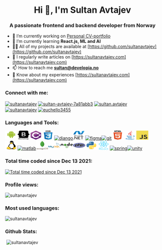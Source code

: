 <h1 align="center">Hi 👋, I'm Sultan Avtajev</h1>
<h3 align="center">A passionate frontend and backend developer from Norway</h3>



- 🔭 I’m currently working on [Personal CV-portfolio](https://github.com/sultanavtajev/CV-prosjekt.git)
- 🌱 I’m currently learning **React.js, ML and AI**
- 👨‍💻 All of my projects are available at [https://github.com/sultanavtajev](https://github.com/sultanavtajev)
- 📝 I regularly write articles on [https://sultanavtajev.com](https://sultanavtajev.com)
- 📫 How to reach me **sultan@developia.no**
- 📄 Know about my experiences [https://sultanavtajev.com](https://sultanavtajev.com)

<h3 align="left">Connect with me:</h3>
<p align="left">
<a href="https://twitter.com/sultanavtajev" target="blank"><img align="center" src="https://raw.githubusercontent.com/rahuldkjain/github-profile-readme-generator/master/src/images/icons/Social/twitter.svg" alt="sultanavtajev" height="30" width="40" /></a>
<a href="https://linkedin.com/in/sultan-avtajev-7a81abb3" target="blank"><img align="center" src="https://raw.githubusercontent.com/rahuldkjain/github-profile-readme-generator/master/src/images/icons/Social/linked-in-alt.svg" alt="sultan-avtajev-7a81abb3" height="30" width="40" /></a>
<a href="https://fb.com/sultan.avtajev" target="blank"><img align="center" src="https://raw.githubusercontent.com/rahuldkjain/github-profile-readme-generator/master/src/images/icons/Social/facebook.svg" alt="sultan.avtajev" height="30" width="40" /></a>
<a href="https://instagram.com/sultanavtajev" target="blank"><img align="center" src="https://raw.githubusercontent.com/rahuldkjain/github-profile-readme-generator/master/src/images/icons/Social/instagram.svg" alt="sultanavtajev" height="30" width="40" /></a>
<a href="https://www.youtube.com/c/euchello3455" target="blank"><img align="center" src="https://raw.githubusercontent.com/rahuldkjain/github-profile-readme-generator/master/src/images/icons/Social/youtube.svg" alt="euchello3455" height="30" width="40" /></a>
</p>

<h3 align="left">Languages and Tools:</h3>
<p align="left"><a href="https://developer.android.com" target="_blank" rel="noreferrer"><img src="https://raw.githubusercontent.com/devicons/devicon/master/icons/android/android-original-wordmark.svg" alt="android" width="40" height="30/</a><a href="https://getbootstrap.com" target="_blank" rel="noreferrer"><img src="https://raw.githubusercontent.com/devicons/devicon/master/icons/bootstrap/bootstrap-plain-wordmark.svg" alt="bootstrap" width="40" height="30"/></a><a href="https://www.w3schools.com/cs/" target="_blank" rel="noreferrer"><img src="https://raw.githubusercontent.com/devicons/devicon/master/icons/csharp/csharp-original.svg" alt="csharp" width="40" height="30"/></a><a href="https://www.w3schools.com/css/" target="_blank" rel="noreferrer"><img src="https://raw.githubusercontent.com/devicons/devicon/master/icons/css3/css3-original-wordmark.svg" alt="css3" width="40" height="30"/></a><a href="https://www.djangoproject.com/" target="_blank" rel="noreferrer"><img src="https://cdn.worldvectorlogo.com/logos/django.svg" alt="django" width="30" height="30"/></a><a href="https://dotnet.microsoft.com/" target="_blank" rel="noreferrer"><img src="https://raw.githubusercontent.com/devicons/devicon/master/icons/dot-net/dot-net-original-wordmark.svg" alt="dotnet" width="40" height="30"/></a><a href="https://www.figma.com/" target="_blank" rel="noreferrer"><img src="https://www.vectorlogo.zone/logos/figma/figma-icon.svg" alt="figma" width="40" height="40"/></a><a href="https://git-scm.com/" target="_blank" rel="noreferrer"><img src="https://www.vectorlogo.zone/logos/git-scm/git-scm-icon.svg" alt="git" width="40" height="30"/></a><a href="https://www.w3.org/html/" target="_blank" rel="noreferrer"><img src="https://raw.githubusercontent.com/devicons/devicon/master/icons/html5/html5-original-wordmark.svg" alt="html5" width="40" height="30"/></a><a href="https://www.java.com" target="_blank" rel="noreferrer"><img src="https://raw.githubusercontent.com/devicons/devicon/master/icons/java/java-original.svg" alt="java" width="40" height="30"/></a><a href="https://developer.mozilla.org/en-US/docs/Web/JavaScript" target="_blank" rel="noreferrer"><img src="https://raw.githubusercontent.com/devicons/devicon/master/icons/javascript/javascript-original.svg" alt="javascript" width="40" height="30"/></a><a href="https://www.linux.org/" target="_blank" rel="noreferrer"><img src="https://raw.githubusercontent.com/devicons/devicon/master/icons/linux/linux-original.svg" alt="linux" width="40" height="30"/></a><a href="https://www.mathworks.com/" target="_blank" rel="noreferrer"><img src="https://upload.wikimedia.org/wikipedia/commons/2/21/Matlab_Logo.png" alt="matlab" width="40" height="30"/></a><a href="https://www.mongodb.com/" target="_blank" rel="noreferrer"><img src="https://raw.githubusercontent.com/devicons/devicon/master/icons/mongodb/mongodb-original-wordmark.svg" alt="mongodb" width="40" height="30"/></a><a href="https://www.mysql.com/" target="_blank" rel="noreferrer"><img src="https://raw.githubusercontent.com/devicons/devicon/master/icons/mysql/mysql-original-wordmark.svg" alt="mysql" width="40" height="30"/></a><a href="https://nodejs.org" target="_blank" rel="noreferrer"><img src="https://raw.githubusercontent.com/devicons/devicon/master/icons/nodejs/nodejs-original-wordmark.svg" alt="nodejs" width="40" height="30"/></a><a href="https://www.php.net" target="_blank" rel="noreferrer"><img src="https://raw.githubusercontent.com/devicons/devicon/master/icons/php/php-original.svg" alt="php" width="40" height="30"/></a><a href="https://www.python.org" target="_blank" rel="noreferrer"><img src="https://raw.githubusercontent.com/devicons/devicon/master/icons/python/python-original.svg" alt="python" width="40" height="30"/></a><a href="https://reactjs.org/" target="_blank" rel="noreferrer"><img src="https://raw.githubusercontent.com/devicons/devicon/master/icons/react/react-original-wordmark.svg" alt="react" width="40" height="30"/></a><a href="https://spring.io/" target="_blank" rel="noreferrer"><img src="https://www.vectorlogo.zone/logos/springio/springio-icon.svg" alt="spring" width="30" height="30"/></a><a href="https://unity.com/" target="_blank" rel="noreferrer"><img src="https://www.vectorlogo.zone/logos/unity3d/unity3d-icon.svg" alt="unity" width="30" height="30"/> </a> 
</p>

<h3 align="left">Total time coded since Dec 13 2021:</h3>
<p align="left"><a href="https://wakatime.com/@1897740b-8b23-4d6f-8a2f-2c1f14bf7598"><img src="https://wakatime.com/badge/user/1897740b-8b23-4d6f-8a2f-2c1f14bf7598.svg" alt="Total time coded since Dec 13 2021" /></a>

<h3 align="left">Profile views:</h3>
<p align="left"> <img src="https://komarev.com/ghpvc/?username=sultanavtajev&label=Profile%20views&color=0e75b6&style=flat" alt="sultanavtajev" /> </p>

<h3 align="left">Most used languages:</h3>
<p align="left"><img src="https://github-readme-stats.vercel.app/api/top-langs?username=sultanavtajev&show_icons=true&locale=en&layout=compact" alt="sultanavtajev" /></p>

<h3 align="left">Github Stats:</h3>
<p align="left">&nbsp;<img src="https://github-readme-stats.vercel.app/api?username=sultanavtajev&show_icons=true&locale=en" alt="sultanavtajev" /></p>
